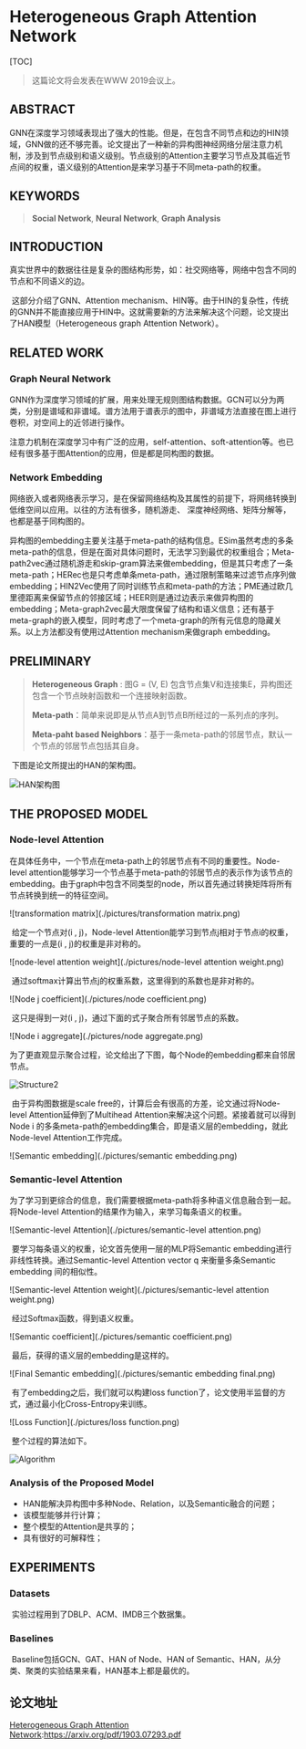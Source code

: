 # Heterogeneous Graph Attention Network

[TOC]

> 这篇论文将会发表在WWW 2019会议上。

## ABSTRACT

​	GNN在深度学习领域表现出了强大的性能。但是，在包含不同节点和边的HIN领域，GNN做的还不够完善。论文提出了一种新的异构图神经网络分层注意力机制，涉及到节点级别和语义级别。节点级别的Attention主要学习节点及其临近节点间的权重，语义级别的Attention是来学习基于不同meta-path的权重。

## KEYWORDS

>  **Social Network**, **Neural Network**, **Graph Analysis**

## INTRODUCTION



​	真实世界中的数据往往是复杂的图结构形势，如：社交网络等，网络中包含不同的节点和不同语义的边。

​	这部分介绍了GNN、Attention mechanism、HIN等。由于HIN的复杂性，传统的GNN并不能直接应用于HIN中。这就需要新的方法来解决这个问题，论文提出了HAN模型（Heterogeneous graph Attention Network）。

## RELATED WORK

### Graph Neural Network

​	GNN作为深度学习领域的扩展，用来处理无规则图结构数据。GCN可以分为两类，分别是谱域和非谱域。谱方法用于谱表示的图中，非谱域方法直接在图上进行卷积，对空间上的近邻进行操作。

​	注意力机制在深度学习中有广泛的应用，self-attention、soft-attention等。也已经有很多基于图Attention的应用，但是都是同构图的数据。

### Network Embedding

​	网络嵌入或者网络表示学习，是在保留网络结构及其属性的前提下，将网络转换到低维空间以应用。以往的方法有很多，随机游走、 深度神经网络、矩阵分解等，也都是基于同构图的。

​	异构图的embedding主要关注基于meta-path的结构信息。ESim虽然考虑的多条meta-path的信息，但是在面对具体问题时，无法学习到最优的权重组合；Meta-path2vec通过随机游走和skip-gram算法来做embedding，但是其只考虑了一条meta-path；HERec也是只考虑单条meta-path，通过限制策略来过滤节点序列做embedding；HIN2Vec使用了同时训练节点和meta-path的方法；PME通过欧几里德距离来保留节点的邻接区域；HEER则是通过边表示来做异构图的embedding；Meta-graph2vec最大限度保留了结构和语义信息；还有基于meta-graph的嵌入模型，同时考虑了一个meta-graph的所有元信息的隐藏关系。以上方法都没有使用过Attention mechanism来做graph embedding。

## PRELIMINARY

> **Heterogeneous Graph** : 图G = (V, E) 包含节点集V和连接集E，异构图还包含一个节点映射函数和一个连接映射函数。
>
> **Meta-path**：简单来说即是从节点A到节点B所经过的一系列点的序列。
>
> **Meta-paht based Neighbors**：基于一条meta-path的邻居节点，默认一个节点的邻居节点包括其自身。

​	下图是论文所提出的HAN的架构图。

![HAN架构图](./pictures/structure.png)



## THE PROPOSED MODEL

### 	Node-level Attention

​	在具体任务中，一个节点在meta-path上的邻居节点有不同的重要性。Node-level attention能够学习一个节点基于meta-path的邻居节点的表示作为该节点的embedding。由于graph中包含不同类型的node，所以首先通过转换矩阵将所有节点转换到统一的特征空间。

![transformation matrix](./pictures/transformation matrix.png)

​	给定一个节点对(i , j)，Node-level Attention能学习到节点j相对于节点i的权重，重要的一点是(i , j)的权重是非对称的。

![node-level attention weight](./pictures/node-level attention weight.png)

​	通过softmax计算出节点j的权重系数，这里得到的系数也是非对称的。

![Node j coefficient](./pictures/node coefficient.png)

​	这只是得到一对(i , j)，通过下面的式子聚合所有邻居节点的系数。

![Node i aggregate](./pictures/node aggregate.png)

​	为了更直观显示聚合过程，论文给出了下图，每个Node的embedding都来自邻居节点。

![Structure2](./pictures/structure2.png)

​	由于异构图数据是scale free的，计算后会有很高的方差，论文通过将Node-level Attention延伸到了Multihead Attention来解决这个问题。紧接着就可以得到Node i 的多条meta-path的embedding集合，即是语义层的embedding，就此Node-level Attention工作完成。

![Semantic embedding](./pictures/semantic embedding.png)

### Semantic-level Attention

​	为了学习到更综合的信息，我们需要根据meta-path将多种语义信息融合到一起。将Node-level Attention的结果作为输入，来学习每条语义的权重。

![Semantic-level Attention](./pictures/semantic-level attention.png)

​	要学习每条语义的权重，论文首先使用一层的MLP将Semantic embedding进行非线性转换。通过Semantic-level Attention vector q 来衡量多条Semantic embedding 间的相似性。

![Semantic-level Attention weight](./pictures/semantic-level attention weight.png)

​	经过Softmax函数，得到语义权重。

![Semantic coefficient](./pictures/semantic coefficient.png)

​	最后，获得的语义层的embedding是这样的。

![Final Semantic embedding](./pictures/semantic embedding final.png)

​	有了embedding之后，我们就可以构建loss function了，论文使用半监督的方式，通过最小化Cross-Entropy来训练。

![Loss Function](./pictures/loss function.png)

​	整个过程的算法如下。

![Algorithm](./pictures/algorithm.png)

### Analysis of the Proposed Model

* HAN能解决异构图中多种Node、Relation，以及Semantic融合的问题；
* 该模型能够并行计算；
* 整个模型的Attention是共享的；
* 具有很好的可解释性；

## EXPERIMENTS

### Datasets

​	实验过程用到了DBLP、ACM、IMDB三个数据集。

### Baselines

​	Baseline包括GCN、GAT、HAN of Node、HAN of Semantic、HAN，从分类、聚类的实验结果来看，HAN基本上都是最优的。

## 论文地址

[Heterogeneous Graph Attention Network](https://arxiv.org/pdf/1903.07293.pdf):https://arxiv.org/pdf/1903.07293.pdf